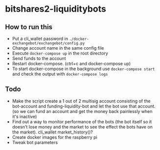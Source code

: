 # bitshares2-liquiditybots

## How to run this

* Put a cli_wallet password in `./docker-exchangebot/exchangebot/config.py`
* Change account name in the same config file
* Execute `docker-compose up` in the root directory
* Send funds to the account
* Restart docker-compose. (ctrl+c and docker-compose up)
* To start docker-compose in the background use `docker-compose start` and check the output with `docker-compose logs`

## Todo

* Make the script create a 1 out of 2 multisig account consisting of the bot-account and funding-liquidity-bot and let the bot use that account. (so we can fund an account and get the money back painlessly when it's inactive)
* Find out a way to monitor performance of the bots (the bot itself so it doesn't lose money and the market to see the effect the bots have on the market). cli_wallet market_history()?
* Create docker images for the raspberry pi
* Tweak bot parameters

